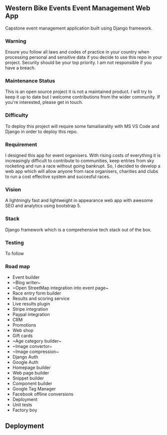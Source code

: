 ## Western Bike Events Event Management Web App
Capstone event management application built using Django framework. 

### Warning
Ensure you follow all laws and codes of practice in your country when processing personal and sensitive data if you decide to use this repo in your project. Security should be your top priority. I am not responsible if you have a breach.

### Maintenance Status
This is an open source project it is not a maintained product. I will try to keep it up to date but I welcome contributions from the wider community. If you're interested, please get in touch.

### Difficulty 
To deploy this project will require some famailiarality with MS VS Code and Django in order to deploy this repo. 

### Requirement
I designed this app for event organisers. With rising costs of everything it is increasingly difficult to contribute to communities, keep entries from sky rocketing and run a race without going bankrupt. So, I decided to develop a web app which will allow anyone from race organisers, charities and clubs to run a cost effective system and succesful races.

### Vision
A lightningly fast and lightweight in appearance web app with awesome SEO and analytics using bootstrap 5.

### Stack
Django framework which is a comprehensive tech stack out of the box. 

### Testing
To follow

### Road map
+ Event builder
+ ~Blog writer~
+ ~Open StreetMap integration into event page~
+ Race entry form builder
+ Results and scoring service
+ Live results plugin
+ Stripe integration
+ Paypal integration
+ CRM
+ Promotions
+ Web shop
+ Gift cards
+ ~Age category builder~
+ ~Image convertor~
+ ~Image compression~
+ Django Auth
+ Google Auth
+ Homepage builder
+ Web page builder
+ Snippet builder
+ Component builder
+ Google Tag Manager 
+ Facebook offline conversions
+ Deployment
+ Unit tests
+ Factory boy

## Deployment


